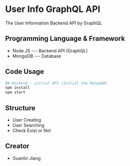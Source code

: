 # User Info GraphQL API
The User Information Backend API by GraphQL

## Programming Language & Framework

- Node.JS --- Backend API (GraphQL)
- MongoDB --- Database

## Code Usage

```bash
## Backend - initial API (Initial the MongoDB)
npm install
npm start
```

## Structure

- User Creating
- User Searching
- Check Exist or Not

## Creator

- Guanlin Jiang